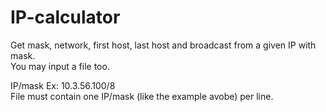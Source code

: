 # IP-calculator

Get mask, network, first host, last host and broadcast from a given IP with mask.  
You may input a file too.  
   
IP/mask Ex: 10.3.56.100/8  
File must contain one IP/mask (like the example avobe) per line.